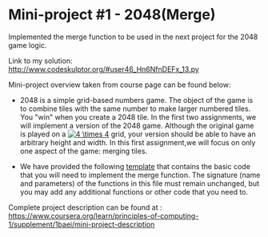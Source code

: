 # Mini-project #1 - 2048(Merge)

Implemented the merge function to be used in the next project for the 2048 game logic.

Link to my solution:
<http://www.codeskulptor.org/#user46_Hn6NfnDEFx_13.py>

Mini-project overview taken from course page can be found below:
* 2048 is a simple grid-based numbers game. The object of the game is to combine tiles with the same number to make larger numbered tiles. You "win" when you create a 2048 tile. In the first two assignments, we will implement a version of the 2048 game. Although the original game is played on a <a href="https://www.codecogs.com/eqnedit.php?latex=4&space;\times&space;4" target="_blank"><img src="https://latex.codecogs.com/gif.latex?4&space;\times&space;4" title="4 \times 4" /></a> grid, your version should be able to have an arbitrary height and width. In this first assignment,we will focus on only one aspect of the game: merging tiles.

* We have provided the following [template](http://www.codeskulptor.org/#poc_2048_merge_template.py) that contains the basic code that you will need to implement the merge function. The signature (name and parameters) of the functions in this file must remain unchanged, but you may add any additional functions or other code that you need to.

Complete project description can be found at : 
<https://www.coursera.org/learn/principles-of-computing-1/supplement/1baei/mini-project-description>
